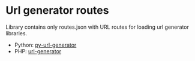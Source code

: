 # Url generator routes

Library contains only routes.json with URL routes for loading url generator libraries. 

* Python: [py-url-generator](https://github.com/heureka/py-url-generator)
* PHP: [url-generator](https://stash.srv.czech/projects/TOOL/repos/url-generator/browse)
